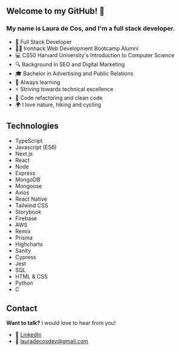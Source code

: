 ## Welcome to my GitHub! 👋

### My name is Laura de Cos, and I'm a full stack developer.

- 📍 Full Stack Developer
- 👩‍💻 Ironhack Web Development Bootcamp Alumni
- 💻 CS50 Harvard University's Introduction to Computer Science
- 🔍 Background in SEO and Digital Marketing
- 🎓 Bachelor in Advertising and Public Relations
- 🌱 Always learning
- ⚡ Striving towards technical excellence
- 💖 Code refactoring and clean code
- 🌍 I love nature, hiking and cycling

## Technologies

- TypeScript
- Javascript (ES6)
- Next.js
- React
- Node
- Express
- MongoDB
- Mongoose
- Axios
- React Native
- Tailwind CSS
- Storybook
- Firebase
- AWS
- Remix
- Prisma
- Highcharts
- Sanity
- Cypress
- Jest
- SQL
- HTML & CSS
- Python
- C


## Contact

**Want to talk?** I would love to hear from you!
- 🔗 [LinkedIn](https://www.linkedin.com/in/laura-de-cos-carrera/)
- 📧 lauradecosdev@gmail.com

<!--
**lauradecc/lauradecc** is a ✨ _special_ ✨ repository because its `README.md` (this file) appears on your GitHub profile.

Here are some ideas to get you started:

- 🔭 I’m currently working on ...
- 🌱 I’m currently learning ...
- 👯 I’m looking to collaborate on ...
- 🤔 I’m looking for help with ...
- 💬 Ask me about ...
- 📫 How to reach me: ...
- 😄 Pronouns: ...
- ⚡ Fun fact: ...
-->
